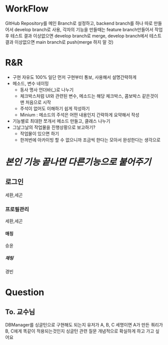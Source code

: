 # WorkFlow

GItHub Repository를 메인 Branch로 설정하고, backend branch를 하나 따로 만들어서 develop branch로 사용, 각자의 기능을 만들때는 feature branch만들어서 작업 후 테스트 결과 이상없으면 develop branch로 merge, develop branch에서 테스트 결과 이상없으면 main branch로 push(merge 하지 말 것)

# R&R


- 구현 자유도 100% 일단 먼저 구현부터 통보, 사용해서 설명간략하게
- 메소드, 변수 네이밍
	- 동사 명사 언더바(\_)로 나누기
	- 체크박스처럼 UI와 관련된 변수, 메소드는 해당 체크박스, 콤보박스 같은것이 맨 처음으로 시작
	- 주석이 없어도 이해하기 쉽게 작성하기
	- Minium : 메소드의 주석은 어떤 내용인지 간략하게 요약해서 작성
- 기능별로 최대한 쪼개서 메소드 만들고, 클래스 나누기
- 그날그날의 작업물을 진행상황으로 보고하기?
	- 작업물이 있으면 하기
	- 한꺼번에 아카이빙 할 수 없으니까 조금씩 한다는 모아서 완성한다는 생각으로

# *본인 기능 끝나면 다른기능으로 붙어주기*
## 로그인
세환,세곤
### 프로필관리
세환,세곤
#### 매칭
승윤
##### 채팅
경빈

# Question

## To. 교수님

DBManager를 싱글턴으로 구현해도 되는지
	유저가 A, B, C 세명이면 A가 만든 쿼리가 B, C에게 똑같이 적용되는것인지
	싱글턴 관련 질문 개념적으로 확실하게 하고 가고 싶어요
	